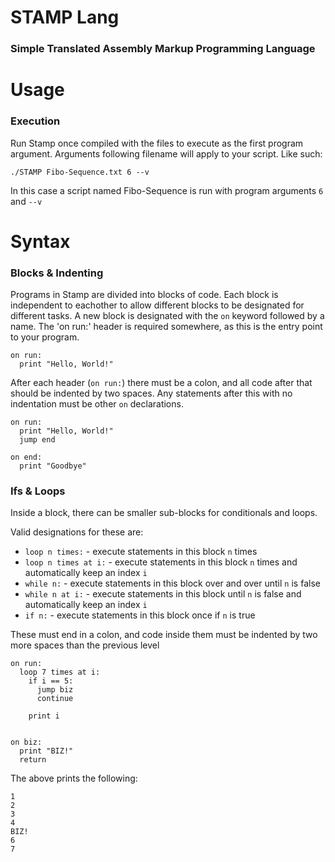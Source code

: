 # STAMP Lang
### Simple Translated Assembly Markup Programming Language

# Usage
### Execution
Run Stamp once compiled with the files to execute as the first program argument. Arguments following filename will apply to your script. Like such:

```
./STAMP Fibo-Sequence.txt 6 --v
```

In this case a script named Fibo-Sequence is run with program arguments `6` and `--v`

# Syntax
### Blocks & Indenting
Programs in Stamp are divided into blocks of code. Each block is independent to eachother to allow different blocks to be designated for different tasks. A new block is designated with the `on` keyword followed by a name. The 'on run:' header is required somewhere, as this is the entry point to your program.
```
on run:
  print "Hello, World!"
```

After each header (`on run:`) there must be a colon, and all code after that should be indented by two spaces. Any statements after this with no indentation must be other `on` declarations.
```
on run:
  print "Hello, World!"
  jump end

on end:
  print "Goodbye"
```


### Ifs & Loops
Inside a block, there can be smaller sub-blocks for conditionals and loops.

Valid designations for these are:
* `loop n times:` - execute statements in this block `n` times
* `loop n times at i:` - execute statements in this block `n` times and automatically keep an index `i`
* `while n:` - execute statements in this block over and over until `n` is false
* `while n at i:` - execute statements in this block until `n` is false and automatically keep an index `i`
* `if n:` - execute statements in this block once if `n` is true

These must end in a colon, and code inside them must be indented by two more spaces than the previous level
```
on run:
  loop 7 times at i:
    if i == 5:
      jump biz
      continue
    
    print i
    

on biz:
  print "BIZ!"
  return
```
The above prints the following:
```
1
2
3
4
BIZ!
6
7
```
